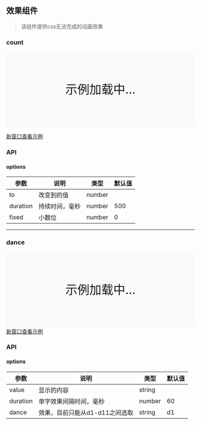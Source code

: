 ## 效果组件
> 该组件提供css无法完成的动画效果

### count
<div style="position:relative" id="mx_1">
    <iframe src="https://thx.github.io/magix-gallery/?#!/mx-effect/count?inline=true&id=mx_1" frameborder="no" style="width:100%;height:200px;" scrolling="no"></iframe>
    <div style="position:absolute;width:100%;height:200px;background-color:#f9f9f9;text-align:center;line-height:200px;font-size:32px;top:0;right:0;left:0;bottom:0">示例加载中...</div>
</div>

<a href="https://thx.github.io/magix-gallery/#!/mx-effect/count" target="_blank">新窗口查看示例</a>

### API

#### options
| 参数 | 说明 | 类型 | 默认值 |
| -------- | -------- | -------- | -------- |
| to    | 改变到的值 | number |  |
| duration     | 持续时间，毫秒 | number | 500 |
| fixed     | 小数位 | number | 0 |



---


### dance

<div style="position:relative" id="mx_2">
    <iframe src="https://thx.github.io/magix-gallery/?#!/mx-effect/dance?inline=true&id=mx_2" frameborder="no" style="width:100%;height:200px;" scrolling="no"></iframe>
    <div style="position:absolute;width:100%;height:200px;background-color:#f9f9f9;text-align:center;line-height:200px;font-size:32px;top:0;right:0;left:0;bottom:0">示例加载中...</div>
</div>
<a href="https://thx.github.io/magix-gallery/#!/mx-effect/dance" target="_blank">新窗口查看示例</a>

### API

#### options
| 参数 | 说明 | 类型 | 默认值 |
| -------- | -------- | -------- | -------- |
| value    | 显示的内容 | string |  |
| duration     | 单字效果间隔时间，毫秒 | number | 60 |
| dance     | 效果，目前只能从d1-d11之间选取 | string | d1 |
